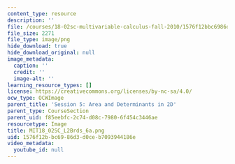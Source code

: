 ```yaml
---
content_type: resource
description: ''
file: /courses/18-02sc-multivariable-calculus-fall-2010/1576f12bbc6986d3d0ceb7093944186e_MIT18_02SC_L2Brds_6a.png
file_size: 2271
file_type: image/png
hide_download: true
hide_download_original: null
image_metadata:
  caption: ''
  credit: ''
  image-alt: ''
learning_resource_types: []
license: https://creativecommons.org/licenses/by-nc-sa/4.0/
ocw_type: OCWImage
parent_title: 'Session 5: Area and Determinants in 2D'
parent_type: CourseSection
parent_uid: f85eebfc-2c74-d08c-7980-6f454c3446ae
resourcetype: Image
title: MIT18_02SC_L2Brds_6a.png
uid: 1576f12b-bc69-86d3-d0ce-b7093944186e
video_metadata:
  youtube_id: null
---
```

